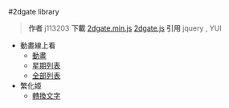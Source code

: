 
#2dgate library

> **作者** j113203 
> **下載** [2dgate.min.js](https://j113203.github.io/2dGate/2dgate.min.js) [2dgate.js](https://j113203.github.io/2dGate/Dev/2dgate.js)
> **引用** jquery , YUI

 - 動畫線上看
	 - [動畫](https://j113203.github.io/2dGate/2dgate_動畫線上看-動畫.html)
	 - [星期列表](https://j113203.github.io/2dGate/2dgate_%E5%8B%95%E7%95%AB%E7%B7%9A%E4%B8%8A%E7%9C%8B-%E6%98%9F%E6%9C%9F%E5%88%97%E8%A1%A8.html)
	 - [全部列表](https://j113203.github.io/2dGate/2dgate_%E5%8B%95%E7%95%AB%E7%B7%9A%E4%B8%8A%E7%9C%8B-%E5%85%A8%E9%83%A8%E5%88%97%E8%A1%A8.html)
 - 繁化姬
	 - [轉換文字](https://j113203.github.io/2dGate/2dgate_%E7%B9%81%E5%8C%96%E5%A7%AC.html)
